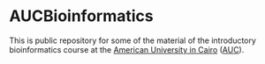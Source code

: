 # AUCBioinformatics
This is public repository for some of the material of the introductory bioinformatics course at the [American University in Cairo](http://aucegypt.edu) ([AUC](http://aucegypt.edu)).
